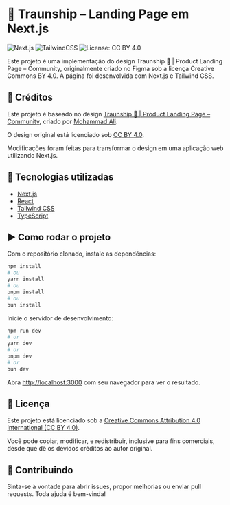 # 🚀 Traunship – Landing Page em Next.js

![Next.js](https://img.shields.io/badge/Next.js-000?style=for-the-badge&logo=nextdotjs&logoColor=white)
![TailwindCSS](https://img.shields.io/badge/TailwindCSS-06B6D4?style=for-the-badge&logo=tailwindcss&logoColor=white)
![License: CC BY 4.0](https://img.shields.io/badge/license-CC%20BY%204.0-blue.svg?style=for-the-badge)

Este projeto é uma implementação do design Traunship 🚀 | Product Landing Page – Community, originalmente criado no Figma sob a licença Creative Commons BY 4.0. A página foi desenvolvida com Next.js e Tailwind CSS.

## 🎨 Créditos

Este projeto é baseado no design [Traunship 🚀 | Product Landing Page – Community](https://www.figma.com/community/file/1015214062314519407), criado por [Mohammad Ali](https://www.figma.com/@maliux).

O design original está licenciado sob [CC BY 4.0](https://creativecommons.org/licenses/by/4.0/).

Modificações foram feitas para transformar o design em uma aplicação web utilizando Next.js.

## 🚀 Tecnologias utilizadas

- [Next.js](https://nextjs.org/)
- [React](https://react.dev/)
- [Tailwind CSS](https://tailwindcss.com/)
- [TypeScript](https://www.typescriptlang.org/)


## ▶️ Como rodar o projeto

Com o repositório clonado, instale as dependências:

```bash
npm install
# ou
yarn install
# ou
pnpm install
# ou
bun install
```

Inicie o servidor de desenvolvimento:

```bash
npm run dev
# or
yarn dev
# or
pnpm dev
# or
bun dev
```

Abra [http://localhost:3000](http://localhost:3000) com seu navegador para ver o resultado.

## 📄 Licença

Este projeto está licenciado sob a [Creative Commons Attribution 4.0 International (CC BY 4.0)](https://creativecommons.org/licenses/by/4.0/).

Você pode copiar, modificar, e redistribuir, inclusive para fins comerciais, desde que dê os devidos créditos ao autor original.

## 🤝 Contribuindo

Sinta-se à vontade para abrir issues, propor melhorias ou enviar pull requests. Toda ajuda é bem-vinda!